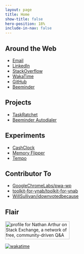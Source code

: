 ```yaml
---
layout: page
title: Home
show-title: false
hero-position: 18%
include-in-nav: false
---
```


## Around the Web

- [Email](nathan@nathanarthur.com)
- [LinkedIn](https://www.linkedin.com/in/nathanarthur)
- [StackOverflow](https://stackoverflow.com/users/937377/nathan-arthur)
- [WakaTime](https://wakatime.com/@narthur)
- [GitHub](https://github.com/narthur)
- [Beeminder](https://www.beeminder.com/narthur)

## Projects

- [TaskRatchet](http://taskratchet.com/)
- [Beeminder Autodialer](https://autodial.taskratchet.com/)

## Experiments

- [CashClock](http://www.nathanarthur.com/CashClock/)
- [Memory Flipper](http://www.nathanarthur.com/memory-flipper/index.html)
- [Tempo](http://www.nathanarthur.com/Tempo/)

## Contributor To

- [GoogleChromeLabs/pwa-wp](https://github.com/GoogleChromeLabs/pwa-wp)
- [toolkit-for-ynab/toolkit-for-ynab](https://github.com/toolkit-for-ynab/toolkit-for-ynab)
- [WillSullivan/idownvotedbecause](https://github.com/WillSullivan/idownvotedbecause)

## Flair

<a href="https://stackexchange.com/users/901283"><img src="https://stackexchange.com/users/flair/901283.png" width="208" height="58" alt="profile for Nathan Arthur on Stack Exchange, a network of free, community-driven Q&amp;A sites" title="profile for Nathan Arthur on Stack Exchange, a network of free, community-driven Q&amp;A sites"></a>

[![wakatime](https://wakatime.com/badge/user/a89706df-d11e-4f78-9454-c57c2e0f2f21.svg)](https://wakatime.com/@a89706df-d11e-4f78-9454-c57c2e0f2f21)

